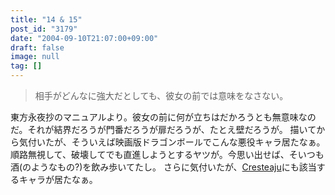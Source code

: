 ```yaml
---
title: "14 & 15"
post_id: "3179"
date: "2004-09-10T21:07:00+09:00"
draft: false
image: null
tag: []
---
```



> 相手がどんなに強大だとしても、彼女の前では意味をなさない。

東方永夜抄のマニュアルより。彼女の前に何が立ちはだかろうとも無意味なのだ。それが結界だろうが門番だろうが扉だろうが、たとえ壁だろうが。  描いてから気付いたが、そういえば映画版ドラゴンボールでこんな悪役キャラ居たなぁ。順路無視して、破壊してでも直進しようとするヤツが。今思い出せば、そいつも酒(のようなもの?)を飲み歩いてたし。 さらに気付いたが、[Cresteaju](https://ja.wikipedia.org/wiki/Cresteaju)にも該当するキャラが居たなぁ。
